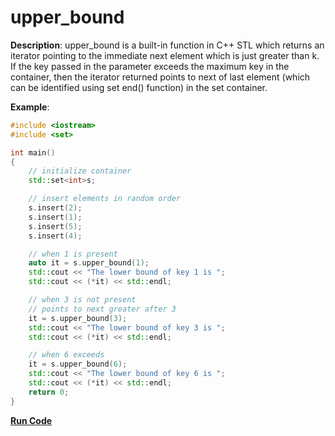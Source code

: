 # upper_bound

**Description**: upper_bound is a built-in function in C++ STL which returns an iterator pointing to the immediate next element which is just greater than k. If the key passed in the parameter exceeds the maximum key in the container, then the iterator returned points to next of last element (which can be identified using set end() function) in the set container.

**Example**:
```cpp
#include <iostream>
#include <set>

int main()
{
    // initialize container
    std::set<int>s;

    // insert elements in random order
    s.insert(2);
    s.insert(1);
    s.insert(5);
    s.insert(4);

    // when 1 is present
    auto it = s.upper_bound(1);
    std::cout << "The lower bound of key 1 is ";
    std::cout << (*it) << std::endl;

    // when 3 is not present
    // points to next greater after 3
    it = s.upper_bound(3);
    std::cout << "The lower bound of key 3 is ";
    std::cout << (*it) << std::endl;

    // when 6 exceeds
    it = s.upper_bound(6);
    std::cout << "The lower bound of key 6 is ";
    std::cout << (*it) << std::endl;
    return 0;
}
```
**[Run Code](https://rextester.com/MLAD68271)**
